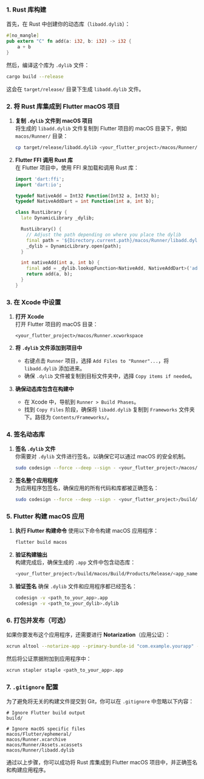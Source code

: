 ### 1. **Rust 库构建**
首先，在 Rust 中创建你的动态库（`libadd.dylib`）：
```rust
#[no_mangle]
pub extern "C" fn add(a: i32, b: i32) -> i32 {
    a + b
}
```

然后，编译这个库为 `.dylib` 文件：
```bash
cargo build --release
```
这会在 `target/release/` 目录下生成 `libadd.dylib` 文件。

### 2. **将 Rust 库集成到 Flutter macOS 项目**
1. **复制 `.dylib` 文件到 macOS 项目**  
   将生成的 `libadd.dylib` 文件复制到 Flutter 项目的 macOS 目录下，例如 `macos/Runner/` 目录：
   ```bash
   cp target/release/libadd.dylib <your_flutter_project>/macos/Runner/
   ```

2. **Flutter FFI 调用 Rust 库**  
   在 Flutter 项目中，使用 FFI 来加载和调用 Rust 库：
   
   ```dart
   import 'dart:ffi';
   import 'dart:io';

   typedef NativeAdd = Int32 Function(Int32 a, Int32 b);
   typedef NativeAddDart = int Function(int a, int b);

   class RustLibrary {
     late DynamicLibrary _dylib;

     RustLibrary() {
       // Adjust the path depending on where you place the dylib
       final path = '${Directory.current.path}/macos/Runner/libadd.dylib';
       _dylib = DynamicLibrary.open(path);
     }

     int nativeAdd(int a, int b) {
       final add = _dylib.lookupFunction<NativeAdd, NativeAddDart>('add');
       return add(a, b);
     }
   }
   ```

### 3. **在 Xcode 中设置**
1. **打开 Xcode**  
   打开 Flutter 项目的 macOS 目录：  
   ```
   <your_flutter_project>/macos/Runner.xcworkspace
   ```

2. **将 `.dylib` 文件添加到项目中**  
   - 右键点击 `Runner` 项目，选择 `Add Files to "Runner"...`，将 `libadd.dylib` 添加进来。
   - 确保 `.dylib` 文件被复制到目标文件夹中，选择 `Copy items if needed`。

3. **确保动态库包含在构建中**  
   - 在 Xcode 中，导航到 `Runner > Build Phases`。
   - 找到 `Copy Files` 阶段，确保将 `libadd.dylib` 复制到 `Frameworks` 文件夹下。路径为 `Contents/Frameworks/`。

### 4. **签名动态库**
1. **签名 `.dylib` 文件**  
   你需要对 `.dylib` 文件进行签名，以确保它可以通过 macOS 的安全机制。
   ```bash
   sudo codesign --force --deep --sign - <your_flutter_project>/macos/Runner/libadd.dylib
   ```

2. **签名整个应用程序**  
   为应用程序包签名，确保应用的所有代码和库都被正确签名：
   ```bash
   sudo codesign --force --deep --sign - <your_flutter_project>/build/macos/Build/Products/Release/<app_name>.app
   ```

### 5. **Flutter 构建 macOS 应用**
1. **执行 Flutter 构建命令**
   使用以下命令构建 macOS 应用程序：
   ```bash
   flutter build macos
   ```

2. **验证构建输出**  
   构建完成后，确保生成的 `.app` 文件中包含动态库：
   ```bash
   <your_flutter_project>/build/macos/Build/Products/Release/<app_name>.app/Contents/Frameworks/libadd.dylib
   ```

3. **验证签名**
   确保 `.dylib` 文件和应用程序都已经签名：
   ```bash
   codesign -v <path_to_your_app>.app
   codesign -v <path_to_your_dylib>.dylib
   ```

### 6. **打包并发布（可选）**
如果你要发布这个应用程序，还需要进行 **Notarization**（应用公证）：
```bash
xcrun altool --notarize-app --primary-bundle-id "com.example.yourapp" --username "apple_id@example.com" --password "app-specific-password" --file <path_to_your_app>.app
```
然后将公证票据附加到应用程序中：
```bash
xcrun stapler staple <path_to_your_app>.app
```

### 7. **`.gitignore` 配置**
为了避免将无关的构建文件提交到 Git，你可以在 `.gitignore` 中忽略以下内容：

```gitignore
# Ignore Flutter build output
build/

# Ignore macOS specific files
macos/Flutter/ephemeral/
macos/Runner.xcarchive
macos/Runner/Assets.xcassets
macos/Runner/libadd.dylib
```

通过以上步骤，你可以成功将 Rust 库集成到 Flutter macOS 项目中，并正确签名和构建应用程序。